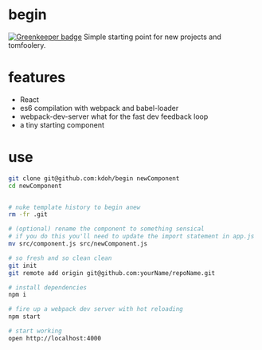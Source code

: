 # begin

[![Greenkeeper badge](https://badges.greenkeeper.io/kdoh/begin.svg)](https://greenkeeper.io/)
Simple starting point for new projects and tomfoolery.

# features
- React
- es6 compilation with webpack and babel-loader
- webpack-dev-server what for the fast dev feedback loop
- a tiny starting component

# use

```sh
git clone git@github.com:kdoh/begin newComponent
cd newComponent


# nuke template history to begin anew
rm -fr .git

# (optional) rename the component to something sensical
# if you do this you'll need to update the import statement in app.js
mv src/component.js src/newComponent.js

# so fresh and so clean clean
git init
git remote add origin git@github.com:yourName/repoName.git

# install dependencies
npm i

# fire up a webpack dev server with hot reloading
npm start

# start working
open http://localhost:4000
```
